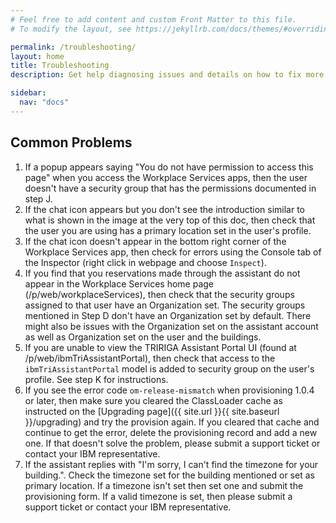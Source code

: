 ```yaml
---
# Feel free to add content and custom Front Matter to this file.
# To modify the layout, see https://jekyllrb.com/docs/themes/#overriding-theme-defaults

permalink: /troubleshooting/
layout: home
title: Troubleshooting
description: Get help diagnosing issues and details on how to fix more frequently encountered issues with IBM TRIRIGA Assistant.

sidebar:
  nav: "docs"
---
```


## Common Problems


1.  If a popup appears saying "You do not have permission to access this page" when you access the Workplace Services apps, then the user doesn't have a security group that has the permissions documented in step J.
2.  If the chat icon appears but you don't see the introduction similar to what is shown in the image at the very top of this doc, then check that the user you are using has a primary location set in the user's profile.
3.  If the chat icon doesn't appear in the bottom right corner of the Workplace Services app, then check for errors using the Console tab of the Inspector (right click in webpage and choose `Inspect`).
4.  If you find that you reservations made through the assistant do not appear in the Workplace Services home page (/p/web/workplaceServices), then check that the security groups assigned to that user have an Organization set.  The security groups mentioned in Step D don't have an Organization set by default.  There might also be issues with the Organization set on the assistant account as well as Organization set on the user and the buildings.
5.  If you are unable to view the TRIRIGA Assistant Portal UI (found at /p/web/ibmTriAssistantPortal), then check that access to the `ibmTriAssistantPortal` model is added to security group on the user's profile.  See step K for instructions.
6.  If you see the error code `om-release-mismatch` when provisioning 1.0.4 or later, then make sure you cleared the ClassLoader cache as instructed on the [Upgrading page]({{ site.url }}{{ site.baseurl }}/upgrading) and try the provision again.  If you cleared that cache and continue to get the error, delete the provisioning record and add a new one.  If that doesn't solve the problem, please submit a support ticket or contact your IBM representative.
7.  If the assistant replies with "I'm sorry, I can't find the timezone for your building.".  Check the timezone set for the building mentioned or set as primary location. If a timezone isn't set then set one and submit the provisioning form.  If a valid timezone is set, then please submit a support ticket or contact your IBM representative.
